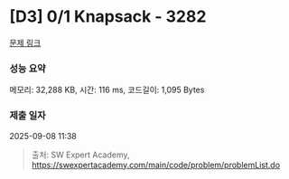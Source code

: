 # [D3] 0/1 Knapsack - 3282 

[문제 링크](https://swexpertacademy.com/main/code/problem/problemDetail.do?contestProbId=AWBJAVpqrzQDFAWr) 

### 성능 요약

메모리: 32,288 KB, 시간: 116 ms, 코드길이: 1,095 Bytes

### 제출 일자

2025-09-08 11:38



> 출처: SW Expert Academy, https://swexpertacademy.com/main/code/problem/problemList.do